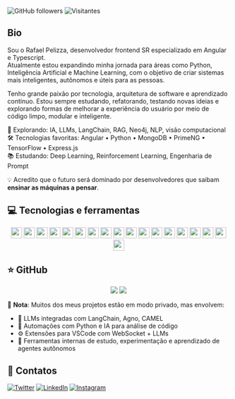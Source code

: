 ![GitHub followers](https://img.shields.io/github/followers/rpelizza?style=social)
![Visitantes](https://komarev.com/ghpvc/?username=rpelizza&label=Profile%20views&color=0e75b6&style=flat)

## Bio

Sou o Rafael Pelizza, desenvolvedor frontend SR especializado em Angular e Typescript.  
Atualmente estou expandindo minha jornada para áreas como Python, Inteligência Artificial e Machine Learning, com o objetivo de criar sistemas mais inteligentes, autônomos e úteis para as pessoas.

Tenho grande paixão por tecnologia, arquitetura de software e aprendizado contínuo. Estou sempre estudando, refatorando, testando novas ideias e explorando formas de melhorar a experiência do usuário por meio de código limpo, modular e inteligente.

🧠 Explorando: IA, LLMs, LangChain, RAG, Neo4j, NLP, visão computacional  
🛠️ Tecnologias favoritas: Angular • Python • MongoDB • PrimeNG • TensorFlow • Express.js  
📚 Estudando: Deep Learning, Reinforcement Learning, Engenharia de Prompt

💡 Acredito que o futuro será dominado por desenvolvedores que saibam **ensinar as máquinas a pensar**.


## 💻 Tecnologias e ferramentas

<p align="center">

<img src="https://img.shields.io/badge/javascript-%23F7DF1E.svg?&style=for-the-badge&logo=javascript&logoColor=black" height="25"/>
<img src="https://img.shields.io/badge/typescript%20-%23007ACC.svg?&style=for-the-badge&logo=typescript&logoColor=white" height="25"/>
<img src="https://img.shields.io/badge/node.js%20-%2343853D.svg?&style=for-the-badge&logo=node.js&logoColor=white" height="25"/>
<img src="https://img.shields.io/badge/express.js%20-%23404d59.svg?&style=for-the-badge" height="25"/>
<img src="https://img.shields.io/badge/angular%20-%23DD0031.svg?&style=for-the-badge&logo=angular&logoColor=white" height="25"/>
<img src="https://img.shields.io/badge/bootstrap%20-%23563D7C.svg?&style=for-the-badge&logo=bootstrap&logoColor=white" height="25"/>
<img src="https://img.shields.io/badge/-npm-CB3837?style=flat-square&logo=npm" height="25"/>
<img src="https://img.shields.io/badge/-GitHub-181717?style=flat-square&logo=github" height="25"/>
<img src="https://img.shields.io/badge/MongoDB-%234ea94b.svg?&style=for-the-badge&logo=mongodb&logoColor=white" height="25"/>
<img src="https://img.shields.io/badge/HTML5-E34F26?style=flat-square&logo=HTML5&logoColor=white" height="25"/>
<img src="https://img.shields.io/badge/CSS3-1572B6?style=for-the-badge&logo=css3&logoColor=white" height="25"/>
<img src="https://img.shields.io/badge/Sass-CC6699?style=for-the-badge&logo=sass&logoColor=white" height="25"/>
<img src="https://img.shields.io/badge/Jest-323330?style=for-the-badge&logo=Jest&logoColor=white" height="25"/>
<img src="https://img.shields.io/badge/python-%233776AB.svg?&style=for-the-badge&logo=python&logoColor=white" height="25"/>
<img src="https://img.shields.io/badge/Inteligência%20Artificial-007ACC?style=for-the-badge&logo=openai&logoColor=white" height="25"/>
<img src="https://img.shields.io/badge/Machine%20Learning-F7931E?style=for-the-badge&logo=scikit-learn&logoColor=white" height="25"/>
<img src="https://img.shields.io/badge/Deep%20Learning-FF6F00?style=for-the-badge&logo=tensorflow&logoColor=white" height="25"/>
<img src="https://img.shields.io/badge/PrimeNG-1B1F23?style=for-the-badge&logo=prime&logoColor=white" height="25"/>


</p>

## ⭐ GitHub

<p align="center">
  <img src="https://github-readme-stats.vercel.app/api?username=rpelizza&show_icons=true&theme=tokyonight&count_private=true&hide=stars&line_height=27" />
  <img src="https://github-readme-stats.vercel.app/api/top-langs/?username=rpelizza&theme=tokyonight&layout=compact&hide=vue,react" />
</p>

📌 **Nota**: Muitos dos meus projetos estão em modo privado, mas envolvem:
- 🧠 LLMs integradas com LangChain, Agno, CAMEL
- 🤖 Automações com Python e IA para análise de código
- ⚙️ Extensões para VSCode com WebSocket + LLMs
- 🧪 Ferramentas internas de estudo, experimentação e aprendizado de agentes autônomos


## 🎯 Contatos 

[![Twitter](https://img.shields.io/badge/twitter-%231DA1F2.svg?&style=for-the-badge&logo=twitter&logoColor=white)](https://twitter.com/rafaelpelizza_)
[![LinkedIn](https://img.shields.io/badge/linkedin-%230077B5.svg?&style=for-the-badge&logo=linkedin&logoColor=white)](https://www.linkedin.com/in/rafael-pelizza-276651160/)
[![Instagram](https://img.shields.io/badge/Instagram-E4405F?style=for-the-badge&logo=instagram&logoColor=white)](https://www.instagram.com/rafael.pelizza_/)
